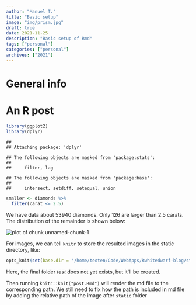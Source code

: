 ```yaml
---
author: "Manuel T."
title: "Basic setup"
image: "img/prism.jpg"
draft: true
date: 2021-11-25
description: "Basic setup of Rmd"
tags: ["personal"]
categories: ["personal"]
archives: ["2021"]
---
```

# General info

# An R post


```r
library(ggplot2)
library(dplyr)
```

```
## 
## Attaching package: 'dplyr'
```

```
## The following objects are masked from 'package:stats':
## 
##     filter, lag
```

```
## The following objects are masked from 'package:base':
## 
##     intersect, setdiff, setequal, union
```

```r
smaller <- diamonds %>% 
  filter(carat <= 2.5)
```

We have data about 53940 diamonds. Only 
126 are larger than
2.5 carats. The distribution of the remainder is shown
below:

![plot of chunk unnamed-chunk-1](/post/personal/figure/unnamed-chunk-1-1.png)

 For images, we can tell `knitr` to store the resulted images in the static directory, like:
 
 

```r
opts_knit$set(base.dir = '/home/teoten/Code/WebApps/Rwhitedwarf-blog/static/post/test/')
```
Here, the final folder *test* does not yet exists, but it'll be created.

Then running `knitr::knit("post.Rmd")` will render the md file to the corresponding path. We still need to fix how the path is included in md file by adding the relative path of the image after `static` folder
